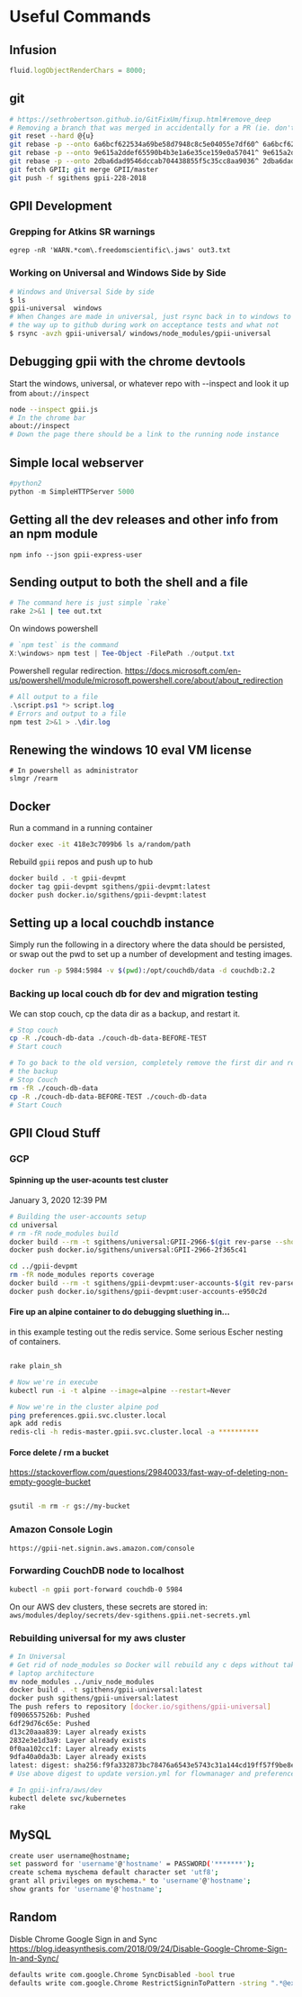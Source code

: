 # Useful Commands

## Infusion

```javascript
fluid.logObjectRenderChars = 8000;
```

## git

```bash
# https://sethrobertson.github.io/GitFixUm/fixup.html#remove_deep
# Removing a branch that was merged in accidentally for a PR (ie. don't edit history on actual shared branches)
git reset --hard @{u}
git rebase -p --onto 6a6bcf622534a69be58d7948c8c5e04055e7df60^ 6a6bcf622534a69be58d7948c8c5e04055e7df60
git rebase -p --onto 9e615a2ddef65590b4b3e1a6e35ce159e0a57041^ 9e615a2ddef65590b4b3e1a6e35ce159e0a57041
git rebase -p --onto 2dba6dad9546dccab704438855f5c35cc8aa9036^ 2dba6dad9546dccab704438855f5c35cc8aa9036
git fetch GPII; git merge GPII/master
git push -f sgithens gpii-228-2018
```

## GPII Development

### Grepping for Atkins SR warnings

`egrep -nR 'WARN.*com\.freedomscientific\.jaws' out3.txt`

### Working on Universal and Windows Side by Side

```bash
# Windows and Universal Side by side
$ ls
gpii-universal	windows
# When Changes are made in universal, just rsync back in to windows to avoid having to push all
# the way up to github during work on acceptance tests and what not
$ rsync -avzh gpii-universal/ windows/node_modules/gpii-universal
```

## Debugging gpii with the chrome devtools

Start the windows, universal, or whatever repo with --inspect and look it up from `about://inspect`

```bash
node --inspect gpii.js
# In the chrome bar
about://inspect
# Down the page there should be a link to the running node instance
```

## Simple local webserver

```python
#python2
python -m SimpleHTTPServer 5000
```

## Getting all the dev releases and other info from an npm module
```
npm info --json gpii-express-user
```

## Sending output to both the shell and a file
```bash
# The command here is just simple `rake`
rake 2>&1 | tee out.txt
```

On windows powershell
```powershell
# `npm test` is the command
X:\windows> npm test | Tee-Object -FilePath ./output.txt
```

Powershell regular redirection.
https://docs.microsoft.com/en-us/powershell/module/microsoft.powershell.core/about/about_redirection

```powershell
# All output to a file
.\script.ps1 *> script.log
# Errors and output to a file
npm test 2>&1 > .\dir.log
```

## Renewing the windows 10 eval VM license

```
# In powershell as administrator
slmgr /rearm
```

## Docker
Run a command in a running container
```bash
docker exec -it 418e3c7099b6 ls a/random/path
```

Rebuild `gpii` repos and push up to hub
```bash
docker build . -t gpii-devpmt
docker tag gpii-devpmt sgithens/gpii-devpmt:latest
docker push docker.io/sgithens/gpii-devpmt:latest
```

## Setting up a local couchdb instance

Simply run the following in a directory where the data should be persisted, or swap out the pwd to set up a number of development and testing images.

```bash
docker run -p 5984:5984 -v $(pwd):/opt/couchdb/data -d couchdb:2.2
```

### Backing up local couch db for dev and migration testing

We can stop couch, cp the data dir as a backup, and restart it.

```bash
# Stop couch
cp -R ./couch-db-data ./couch-db-data-BEFORE-TEST
# Start couch

# To go back to the old version, completely remove the first dir and restore
# the backup
# Stop Couch
rm -fR ./couch-db-data
cp -R ./couch-db-data-BEFORE-TEST ./couch-db-data
# Start Couch
```

## GPII Cloud Stuff

### GCP

#### Spinning up the user-acounts test cluster

January 3, 2020 12:39 PM

```bash
# Building the user-accounts setup
cd universal
# rm -fR node_modules build
docker build --rm -t sgithens/universal:GPII-2966-$(git rev-parse --short HEAD) .
docker push docker.io/sgithens/universal:GPII-2966-2f365c41

cd ../gpii-devpmt
rm -fR node_modules reports coverage
docker build --rm -t sgithens/gpii-devpmt:user-accounts-$(git rev-parse --short HEAD) .
docker push docker.io/sgithens/gpii-devpmt:user-accounts-e950c2d
```

#### Fire up an alpine container to do debugging sluething in...

in this example testing out the redis service. Some serious Escher nesting of containers.

```bash

rake plain_sh

# Now we're in execube
kubectl run -i -t alpine --image=alpine --restart=Never

# Now we're in the cluster alpine pod
ping preferences.gpii.svc.cluster.local
apk add redis
redis-cli -h redis-master.gpii.svc.cluster.local -a **********
```

#### Force delete / rm a bucket

https://stackoverflow.com/questions/29840033/fast-way-of-deleting-non-empty-google-bucket
```bash

gsutil -m rm -r gs://my-bucket
```

### Amazon Console Login

`https://gpii-net.signin.aws.amazon.com/console`

### Forwarding CouchDB node to localhost
```bash
kubectl -n gpii port-forward couchdb-0 5984
```

On our AWS dev clusters, these secrets are stored in: `aws/modules/deploy/secrets/dev-sgithens.gpii.net-secrets.yml`

### Rebuilding universal for my aws cluster

```bash
# In Universal
# Get rid of node_modules so Docker will rebuild any c deps without taking in artifacts from your potentially different
# laptop architecture
mv node_modules ../univ_node_modules
docker build . -t sgithens/gpii-universal:latest
docker push sgithens/gpii-universal:latest
The push refers to repository [docker.io/sgithens/gpii-universal]
f0906557526b: Pushed
6df29d76c65e: Pushed
d13c20aaa839: Layer already exists
2832e3e1d3a9: Layer already exists
0f0aa102cc1f: Layer already exists
9dfa40a0da3b: Layer already exists
latest: digest: sha256:f9fa332873bc78476a6543e5743c31a144cd19ff57f9be8eae529fedd2165ba9 size: 1580
# Use above digest to update version.yml for flowmanager and preferences

# In gpii-infra/aws/dev
kubectl delete svc/kubernetes
rake
```

## MySQL

```bash
create user username@hostname;
set password for 'username'@'hostname' = PASSWORD('*******');
create schema myschema default character set 'utf8';
grant all privileges on myschema.* to 'username'@'hostname';
show grants for 'username'@'hostname';
```

## Random

Disble Chrome Google Sign in and Sync
https://blog.ideasynthesis.com/2018/09/24/Disable-Google-Chrome-Sign-In-and-Sync/

```bash
defaults write com.google.Chrome SyncDisabled -bool true
defaults write com.google.Chrome RestrictSigninToPattern -string ".*@example.com"
```
